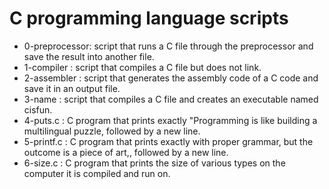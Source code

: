 <h1>C programming language scripts</h1>

* 0-preprocessor: script that runs a C file through the preprocessor and save the result into another file.
* 1-compiler : script that compiles a C file but does not link.
* 2-assembler : script that generates the assembly code of a C code and save it in an output file.
* 3-name : script that compiles a C file and creates an executable named cisfun.
* 4-puts.c : C program that prints exactly "Programming is like building a multilingual puzzle, followed by a new line.
* 5-printf.c : C program that prints exactly with proper grammar, but the outcome is a piece of art,, followed by a new line.
* 6-size.c : C program that prints the size of various types on the computer it is compiled and run on.
